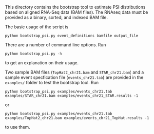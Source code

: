 This directory contains the bootstrap tool to estimate PSI
distributions based on aligned RNA-Seq data (BAM files). The RNAseq
data must be provided as a binary, sorted, and indexed BAM file. 

The basic usage of the script is

    python bootstrap_psi.py event_definitions bamfile output_file

There are a number of command line options. Run

    python bootstrap_psi.py -h

to get an explanation on their usage.

Two sample BAM files (`TopHat2_chr21.bam` and `STAR_chr21.bam`) and a
sample event specfication file (`events_chr21.tab`) are provided in
the `examples/` folder to test the bootstrap tool. Run

    python bootstrap_psi.py examples/events_chr21.tab examples/STAR_chr21.bam examples/events_chr21_STAR.results -1 
    
or

    python bootstrap_psi.py examples/events_chr21.tab examples/TopHat2_chr21.bam examples/events_chr21_TopHat.results -1

to use them.
